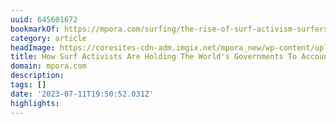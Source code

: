 ```yaml
---
uuid: 645601672
bookmarkOf: https://mpora.com/surfing/the-rise-of-surf-activism-surfers-against-sewage/
category: article
headImage: https://coresites-cdn-adm.imgix.net/mpora_new/wp-content/uploads/2022/06/surf-activism-2.jpg?fit=crop
title: How Surf Activists Are Holding The World's Governments To Account
domain: mpora.com
description:
tags: []
date: '2023-07-11T19:50:52.031Z'
highlights:
---
```




